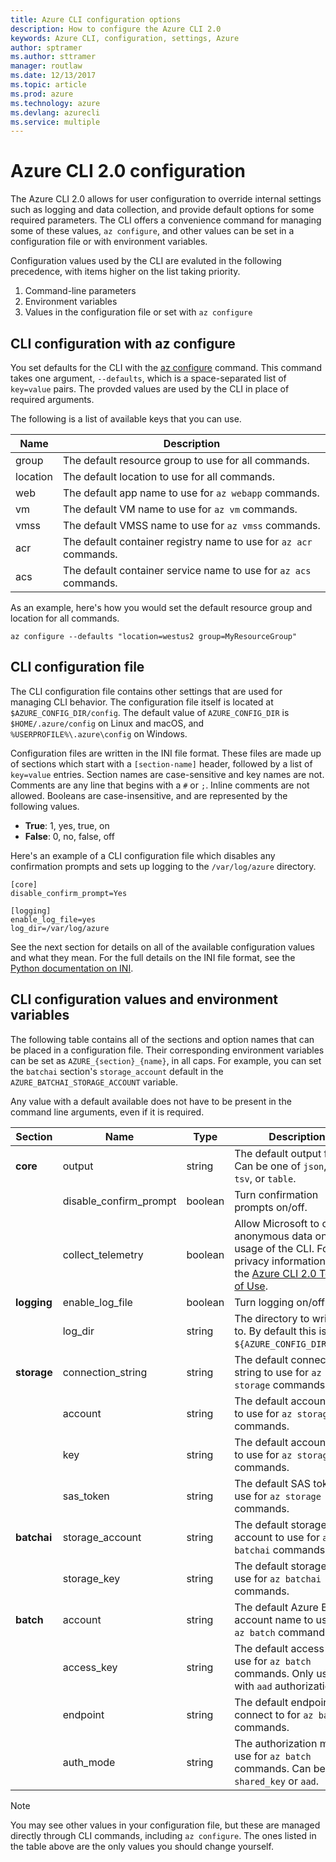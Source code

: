 ```yaml
---
title: Azure CLI configuration options
description: How to configure the Azure CLI 2.0
keywords: Azure CLI, configuration, settings, Azure
author: sptramer
ms.author: sttramer
manager: routlaw
ms.date: 12/13/2017
ms.topic: article
ms.prod: azure
ms.technology: azure
ms.devlang: azurecli
ms.service: multiple
---
```


# Azure CLI 2.0 configuration

The Azure CLI 2.0 allows for user configuration to override internal settings such as logging and data collection, and provide default options for
some required parameters. The CLI offers a convenience command for managing some of these values, `az configure`, and other values can be set in a
configuration file or with environment variables.

Configuration values used by the CLI are evaluted in the following precedence, with items higher on the list taking priority.

1. Command-line parameters
2. Environment variables
3. Values in the configuration file or set with `az configure`

## CLI configuration with az configure

You set defaults for the CLI with the [az configure](/cli/azure/?view=azure-cli-latest#az_configure) command.
This command takes one argument, `--defaults`, which is a space-separated list of `key=value` pairs. The provded values are used by the CLI in place of 
required arguments. 

The following is a list of available keys that you can use.

| Name | Description |
|------|-------------|
| group | The default resource group to use for all commands. |
| location | The default location to use for all commands. |
| web | The default app name to use for `az webapp` commands. |
| vm | The default VM name to use for `az vm` commands. |
| vmss | The default VMSS name to use for  `az vmss` commands. |
| acr | The default container registry name to use for `az acr` commands. |
| acs | The default container service name to use for `az acs` commands. |

As an example, here's how you would set the default resource group and location for all commands.

```azurecli
az configure --defaults "location=westus2 group=MyResourceGroup"
```

## CLI configuration file

The CLI configuration file contains other settings that are used for managing CLI behavior. The configuration file itself is located 
at `$AZURE_CONFIG_DIR/config`. The default value of `AZURE_CONFIG_DIR` is `$HOME/.azure/config` on Linux and macOS,
and `%USERPROFILE%\.azure\config` on Windows. 

Configuration files are written in the INI file format. These files are made up of sections which start with a `[section-name]` header, followed by 
a list of `key=value` entries. Section names are case-sensitive and key names are not.
Comments are any line that begins with a `#` or `;`. Inline comments are not allowed. Booleans are case-insensitive, and are represented by the following values.

* __True__: 1, yes, true, on
* __False__: 0, no, false, off

Here's an example of a CLI configuration file which disables any confirmation prompts and sets up logging to the `/var/log/azure` directory.

```
[core]
disable_confirm_prompt=Yes

[logging]
enable_log_file=yes
log_dir=/var/log/azure
```

See the next section for details on all of the available configuration values and what they mean. For the full details on the INI file format,
see the [Python documentation on INI](https://docs.python.org/3/library/configparser.html#supported-ini-file-structure).

## CLI configuration values and environment variables

The following table contains all of the sections and option names that can be placed in a configuration file. Their corresponding
environment variables can be set as `AZURE_{section}_{name}`, in all caps. For example, you can set the `batchai` section's `storage_account` default
in the `AZURE_BATCHAI_STORAGE_ACCOUNT` variable.

Any value with a default available does not have to be present in the command line arguments, even if it is required.

| Section | Name      | Type | Description|
|---------|-----------|------|------------|
| __core__ | output | string | The default output format. Can be one of `json`, `jsonc`, `tsv`, or `table`. |
| | disable\_confirm\_prompt | boolean | Turn confirmation prompts on/off. |
| | collect\_telemetry | boolean | Allow Microsoft to collect anonymous data on the usage of the CLI. For privacy information, see the [Azure CLI 2.0 Terms of Use](http://aka.ms/AzureCliLegal). |
| __logging__ | enable\_log\_file | boolean | Turn logging on/off. |
| | log\_dir | string | The directory to write logs to. By default this is `${AZURE_CONFIG_DIR}/logs`. |
| __storage__ | connection\_string | string | The default connection string to use for `az storage` commands. |
| | account | string | The default account name to use for `az storage` commands. |
| | key | string | The default account key to use for `az storage` commands. |
| | sas\_token | string | The default SAS token to use for `az storage` commands. |
| __batchai__ | storage\_account | string | The default storage account to use for `az batchai` commands. |
| | storage\_key | string | The default storage key to use for `az batchai` commands. |
| __batch__ | account | string | The default Azure Batch account name to use for `az batch` commands. |
| | access\_key | string | The default access key to use for `az batch` commands. Only used with `aad` authorization. |
| | endpoint | string | The default endpoint to connect to for `az batch` commands. |
| | auth\_mode | string | The authorization mode to use for `az batch` commands. Can be `shared_key` or `aad`. |

> [!NOTE]
> You may see other values in your configuration file, but these are managed directly through CLI commands,
> including `az configure`. The ones listed in the table above are the only values you should change yourself.

